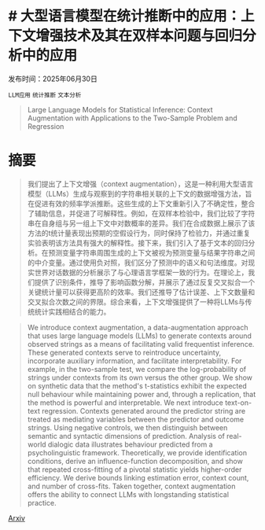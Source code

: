 # # 大型语言模型在统计推断中的应用：上下文增强技术及其在双样本问题与回归分析中的应用

发布时间：2025年06月30日

`LLM应用` `统计推断` `文本分析`

> Large Language Models for Statistical Inference: Context Augmentation with Applications to the Two-Sample Problem and Regression

# 摘要

> 我们提出了上下文增强（context augmentation），这是一种利用大型语言模型（LLMs）生成与观察到的字符串相关联的上下文的数据增强方法，旨在促进有效的频率学派推断。这些生成的上下文重新引入了不确定性，整合了辅助信息，并促进了可解释性。例如，在双样本检验中，我们比较了字符串在自身组与另一组上下文中对数概率的差异。我们在合成数据上展示了该方法的t统计量表现出预期的空假设行为，同时保持了检验力，并通过重复实验表明该方法具有强大的解释性。接下来，我们引入了基于文本的回归分析。在预测变量字符串周围生成的上下文被视为预测变量与结果字符串之间的中介变量。通过使用负对照，我们区分了预测中的语义和句法维度。对现实世界对话数据的分析展示了与心理语言学框架一致的行为。在理论上，我们提供了识别条件，推导了影响函数分解，并展示了通过反复交叉拟合一个关键统计量可以获得更高阶的效率。我们还推导了估计误差、上下文数量和交叉拟合次数之间的界限。综合来看，上下文增强提供了一种将LLMs与传统统计实践相结合的能力。

> We introduce context augmentation, a data-augmentation approach that uses large language models (LLMs) to generate contexts around observed strings as a means of facilitating valid frequentist inference. These generated contexts serve to reintroduce uncertainty, incorporate auxiliary information, and facilitate interpretability. For example, in the two-sample test, we compare the log-probability of strings under contexts from its own versus the other group. We show on synthetic data that the method's t-statistics exhibit the expected null behaviour while maintaining power and, through a replication, that the method is powerful and interpretable. We next introduce text-on-text regression. Contexts generated around the predictor string are treated as mediating variables between the predictor and outcome strings. Using negative controls, we then distinguish between semantic and syntactic dimensions of prediction. Analysis of real-world dialogic data illustrates behaviour predicted from a psycholinguistic framework. Theoretically, we provide identification conditions, derive an influence-function decomposition, and show that repeated cross-fitting of a pivotal statistic yields higher-order efficiency. We derive bounds linking estimation error, context count, and number of cross-fits. Taken together, context augmentation offers the ability to connect LLMs with longstanding statistical practice.

[Arxiv](https://arxiv.org/abs/2506.23862)
